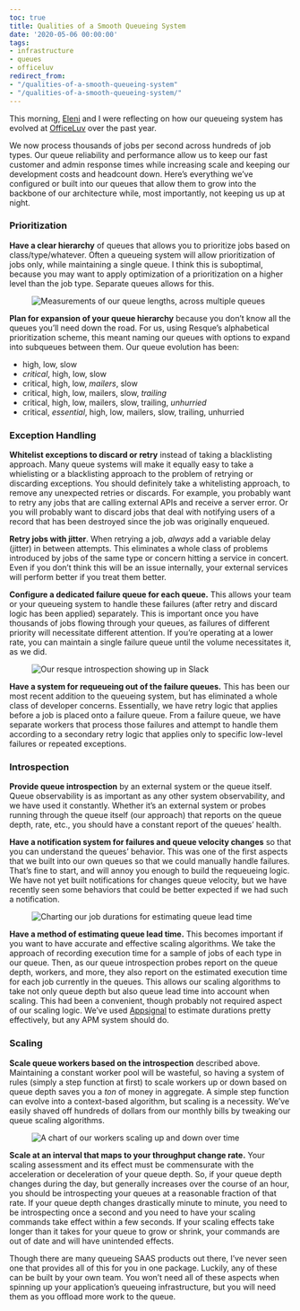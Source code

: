```yaml
---
toc: true
title: Qualities of a Smooth Queueing System
date: '2020-05-06 00:00:00'
tags:
- infrastructure
- queues
- officeluv
redirect_from:
- "/qualities-of-a-smooth-queueing-system"
- "/qualities-of-a-smooth-queueing-system/"
---
```


This morning, [Eleni](https://elenichappen.com) and I were reflecting on how our queueing system has evolved at [OfficeLuv](https://www.officeluv.com) over the past year.

We now process thousands of jobs per second across hundreds of job types. Our queue reliability and performance allow us to keep our fast customer and admin response times while increasing scale and keeping our development costs and headcount down. Here’s everything we’ve configured or built into our queues that allow them to grow into the backbone of our architecture while, most importantly, not keeping us up at night.

### Prioritization

**Have a clear hierarchy** of queues that allows you to prioritize jobs based on class/type/whatever. Often a queueing system will allow prioritization of jobs only, while maintaining a single queue. I think this is suboptimal, because you may want to apply optimization of a prioritization on a higher level than the job type. Separate queues allows for this.

<figure class="kg-card kg-image-card"><img src="/assets/images/Screen%20Shot%202020-05-07%20at%2021.48.38.png" class="kg-image" alt="Measurements of our queue lengths, across multiple queues" ></figure>

**Plan for expansion of your queue hierarchy** because you don’t know all the queues you’ll need down the road. For us, using Resque’s alphabetical prioritization scheme, this meant naming our queues with options to expand into subqueues between them. Our queue evolution has been:

- high, low, slow
- _critical_, high, low, slow
- critical, high, low, _mailers_, slow
- critical, high, low, mailers, slow, _trailing_
- critical, high, low, mailers, slow, trailing, _unhurried_
- critical, _essential_, high, low, mailers, slow, trailing, unhurried

### Exception Handling

**Whitelist exceptions to discard or retry** instead of taking a blacklisting approach. Many queue systems will make it equally easy to take a whielisting or a blacklisting approach to the problem of retrying or discarding exceptions. You should definitely take a whitelisting approach, to remove any unexpected retries or discards. For example, you probably want to retry any jobs that are calling external APIs and receive a server error. Or you will probably want to discard jobs that deal with notifying users of a record that has been destroyed since the job was originally enqueued.

**Retry jobs with jitter**. When retrying a job, _always_ add a variable delay (jitter) in between attempts. This eliminates a whole class of problems introduced by jobs of the same type or concern hitting a service in concert. Even if you don’t think this will be an issue internally, your external services will perform better if you treat them better.

**Configure a dedicated failure queue for each queue.** This allows your team or your queueing system to handle these failures (after retry and discard logic has been applied) separately. This is important once you have thousands of jobs flowing through your queues, as failures of different priority will necessitate different attention. If you’re operating at a lower rate, you can maintain a single failure queue until the volume necessitates it, as we did.

<figure class="kg-card kg-image-card"><img src="/assets/images/Screen%20Shot%202020-05-07%20at%2021.53.11.png" class="kg-image" alt="Our resque introspection showing up in Slack" ></figure>

**Have a system for requeueing out of the failure queues.** This has been our most recent addition to the queueing system, but has eliminated a whole class of developer concerns. Essentially, we have retry logic that applies before a job is placed onto a failure queue. From a failure queue, we have separate workers that process those failures and attempt to handle them according to a secondary retry logic that applies only to specific low-level failures or repeated exceptions.

### Introspection

**Provide queue introspection** by an external system or the queue itself. Queue observability is as important as any other system observability, and we have used it constantly. Whether it’s an external system or probes running through the queue itself (our approach) that reports on the queue depth, rate, etc., you should have a constant report of the queues’ health.

**Have a notification system for failures and queue velocity changes** so that you can understand the queues’ behavior. This was one of the first aspects that we built into our own queues so that we could manually handle failures. That’s fine to start, and will annoy you enough to build the requeueing logic. We have not yet built notifications for changes queue velocity, but we have recently seen some behaviors that could be better expected if we had such a notification.

<figure class="kg-card kg-image-card"><img src="/assets/images/Screen%20Shot%202020-05-07%20at%2021.47.57.png" class="kg-image" alt="Charting our job durations for estimating queue lead time" ></figure>

**Have a method of estimating queue lead time.** This becomes important if you want to have accurate and effective scaling algorithms. We take the approach of recording execution time for a sample of jobs of each type in our queue. Then, as our queue introspection probes report on the queue depth, workers, and more, they also report on the estimated execution time for each job currently in the queues. This allows our scaling algorithms to take not only queue depth but also queue lead time into account when scaling. This had been a convenient, though probably not required aspect of our scaling logic. We’ve used [Appsignal](https://appsignal.com) to estimate durations pretty effectively, but any APM system should do.

### Scaling

**Scale queue workers based on the introspection** described above. Maintaining a constant worker pool will be wasteful, so having a system of rules (simply a step function at first) to scale workers up or down based on queue depth saves you a _ton_ of money in aggregate. A simple step function can evolve into a context-based algorithm, but scaling is a necessity. We’ve easily shaved off hundreds of dollars from our monthly bills by tweaking our queue scaling algorithms.

<figure class="kg-card kg-image-card"><img src="/assets/images/Screen%20Shot%202020-05-07%20at%2021.48.14-1.png" class="kg-image" alt="A chart of our workers scaling up and down over time" ></figure>

**Scale at an interval that maps to your throughput change rate.** Your scaling assessment and its effect must be commensurate with the acceleration or deceleration of your queue depth. So, if your queue depth changes during the day, but generally increases over the course of an hour, you should be introspecting your queues at a reasonable fraction of that rate. If your queue depth changes drastically minute to minute, you need to be introspecting once a second and you need to have your scaling commands take effect within a few seconds. If your scaling effects take longer than it takes for your queue to grow or shrink, your commands are out of date and will have unintended effects.

Though there are many queueing SAAS products out there, I’ve never seen one that provides all of this for you in one package. Luckily, any of these can be built by your own team. You won’t need all of these aspects when spinning up your application’s queueing infrastructure, but you will need them as you offload more work to the queue.

